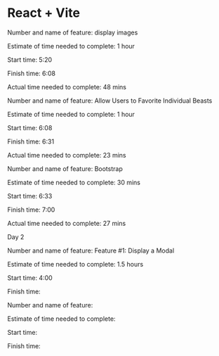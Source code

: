 # React + Vite

Number and name of feature: display images

Estimate of time needed to complete: 1 hour

Start time: 5:20

Finish time: 6:08

Actual time needed to complete: 48 mins

Number and name of feature: Allow Users to Favorite Individual Beasts

Estimate of time needed to complete: 1 hour

Start time: 6:08

Finish time: 6:31

Actual time needed to complete: 23 mins

Number and name of feature: Bootstrap

Estimate of time needed to complete: 30 mins

Start time: 6:33

Finish time: 7:00

Actual time needed to complete: 27 mins


Day 2

Number and name of feature: Feature #1: Display a Modal

Estimate of time needed to complete: 1.5 hours

Start time: 4:00

Finish time: 


Number and name of feature:

Estimate of time needed to complete: 

Start time:

Finish time: 